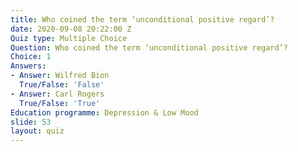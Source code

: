 ```yaml
---
title: Who coined the term ‘unconditional positive regard’?
date: 2020-09-08 20:22:00 Z
Quiz type: Multiple Choice
Question: Who coined the term ‘unconditional positive regard’?
Choice: 1
Answers:
- Answer: Wilfred Bion
  True/False: 'False'
- Answer: Carl Rogers
  True/False: 'True'
Education programme: Depression & Low Mood
slide: 53
layout: quiz
---
```


